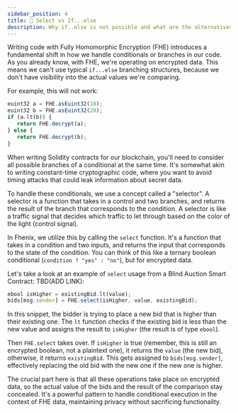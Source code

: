 ```yaml
---
sidebar_position: 4
title: 🌴 Select vs If...else
description: Why if..else is not possible and what are the alternatives
---
```


Writing code with Fully Homomorphic Encryption (FHE) introduces a fundamental shift in how we handle conditionals or branches in our code. As you already know, with FHE, we're operating on encrypted data. This means we can't use typical `if...else` branching structures, because we don't have visibility into the actual values we're comparing.

For example, this will not work:

```Javascript
euint32 a = FHE.asEuint32(10);
euint32 b = FHE.asEuint32(20);
if (a.lt(b)) {
   return FHE.decrypt(a);
} else {
   return FHE.decrypt(b);
}
```

When writing Solidity contracts for our blockchain, you'll need to consider all possible branches of a conditional at the same time. It's somewhat akin to writing constant-time cryptographic code, where you want to avoid timing attacks that could leak information about secret data.

To handle these conditionals, we use a concept called a "selector".
A selector is a function that takes in a control and two branches, and returns the result of the branch that corresponds to the condition. A selector is like a traffic signal that decides which traffic to let through based on the color of the light (control signal).

In Fhenix, we utilize this by calling the `select` function. It's a function that takes in a condition and two inputs, and returns the input that corresponds to the state of the condition. You can think of this like a ternary boolean conditional (`condition ? "yes" : "no"`), but for encrypted data.

Let's take a look at an example of `select` usage from a Blind Auction Smart Contract: TBD(ADD LINK):

```Javascript
ebool isHigher = existingBid.lt(value);
bids[msg.sender] = FHE.select(isHigher, value, existingBid);
```

In this snippet, the bidder is trying to place a new bid that is higher than their existing one. The `lt` function checks if the existing bid is less than the new value and assigns the result to `isHigher` (the result is of type `ebool`).

Then `FHE.select` takes over. If `isHigher` is true (remember, this is still an encrypted boolean, not a plaintext one), it returns the `value` (the new bid), otherwise, it returns `existingBid`. This gets assigned to `bids[msg.sender]`, effectively replacing the old bid with the new one if the new one is higher.

The crucial part here is that all these operations take place on encrypted data, so the actual value of the bids and the result of the comparison stay concealed. It's a powerful pattern to handle conditional execution in the context of FHE data, maintaining privacy without sacrificing functionality.
